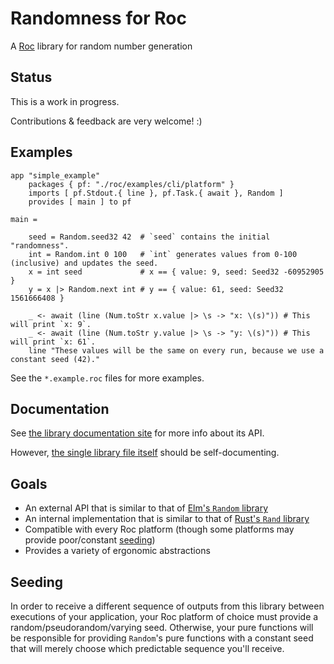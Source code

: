 # Randomness for Roc

A [Roc](https://roc-lang.org) library for random number generation

## Status

This is a work in progress.

Contributions & feedback are very welcome! :)

## Examples

```
app "simple_example"
    packages { pf: "./roc/examples/cli/platform" }
    imports [ pf.Stdout.{ line }, pf.Task.{ await }, Random ]
    provides [ main ] to pf

main =
    
    seed = Random.seed32 42  # `seed` contains the initial "randomness".
    int = Random.int 0 100   # `int` generates values from 0-100 (inclusive) and updates the seed.
    x = int seed             # x == { value: 9, seed: Seed32 -60952905 }
    y = x |> Random.next int # y == { value: 61, seed: Seed32 1561666408 }

    _ <- await (line (Num.toStr x.value |> \s -> "x: \(s)")) # This will print `x: 9`.
    _ <- await (line (Num.toStr y.value |> \s -> "y: \(s)")) # This will print `x: 61`.
    line "These values will be the same on every run, because we use a constant seed (42)."
```

See the `*.example.roc` files for more examples.

## Documentation

See [the library documentation site](JanCVanB.github.io/roc-random)
for more info about its API.

However,
[the single library file itself](Random.roc)
should be self-documenting.

## Goals

* An external API that is similar to that of
[Elm's `Random` library](https://github.com/elm/random)
* An internal implementation that is similar to that of
[Rust's `Rand` library](https://github.com/rust-random/rand)
* Compatible with every Roc platform
(though some platforms may provide poor/constant [seeding](#Seeding))
* Provides a variety of ergonomic abstractions

## Seeding

In order to receive a different sequence of outputs from this library
between executions of your application,
your Roc platform of choice must provide
a random/pseudorandom/varying seed.
Otherwise, your pure functions will be responsible
for providing `Random`'s pure functions with a constant seed
that will merely choose which predictable sequence you'll receive.
